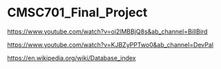 # CMSC701_Final_Project

https://www.youtube.com/watch?v=oi2lMBBjQ8s&ab_channel=BillBird

https://www.youtube.com/watch?v=KJBZyPPTwo0&ab_channel=DevPal

https://en.wikipedia.org/wiki/Database_index

